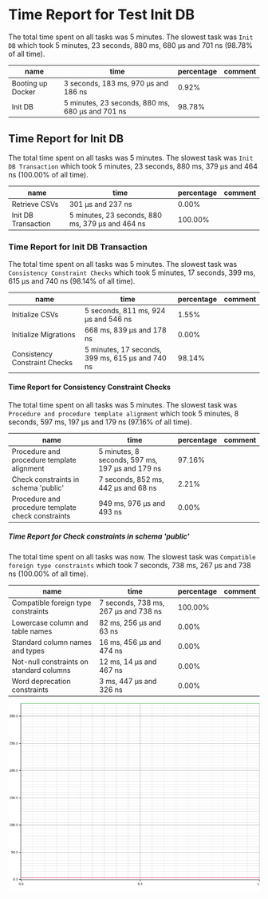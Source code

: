 # Time Report for Test Init DB

The total time spent on all tasks was 5 minutes.
The slowest task was `Init DB` which took 5 minutes, 23 seconds, 880 ms, 680 µs and 701 ns (98.78% of all time).

| name              | time                                             | percentage | comment |
|-------------------|--------------------------------------------------|------------|---------|
| Booting up Docker | 3 seconds, 183 ms, 970 µs and 186 ns             | 0.92%      |         |
| Init DB           | 5 minutes, 23 seconds, 880 ms, 680 µs and 701 ns | 98.78%     |         |

## Time Report for Init DB

The total time spent on all tasks was 5 minutes.
The slowest task was `Init DB Transaction` which took 5 minutes, 23 seconds, 880 ms, 379 µs and 464 ns (100.00% of all time).

| name                | time                                             | percentage | comment |
|---------------------|--------------------------------------------------|------------|---------|
| Retrieve CSVs       | 301 µs and 237 ns                                | 0.00%      |         |
| Init DB Transaction | 5 minutes, 23 seconds, 880 ms, 379 µs and 464 ns | 100.00%    |         |

### Time Report for Init DB Transaction

The total time spent on all tasks was 5 minutes.
The slowest task was `Consistency Constraint Checks` which took 5 minutes, 17 seconds, 399 ms, 615 µs and 740 ns (98.14% of all time).

| name                          | time                                             | percentage | comment |
|-------------------------------|--------------------------------------------------|------------|---------|
| Initialize CSVs               | 5 seconds, 811 ms, 924 µs and 546 ns             | 1.55%      |         |
| Initialize Migrations         | 668 ms, 839 µs and 178 ns                        | 0.00%      |         |
| Consistency Constraint Checks | 5 minutes, 17 seconds, 399 ms, 615 µs and 740 ns | 98.14%     |         |

#### Time Report for Consistency Constraint Checks

The total time spent on all tasks was 5 minutes.
The slowest task was `Procedure and procedure template alignment` which took 5 minutes, 8 seconds, 597 ms, 197 µs and 179 ns (97.16% of all time).

| name                                               | time                                            | percentage | comment |
|----------------------------------------------------|-------------------------------------------------|------------|---------|
| Procedure and procedure template alignment         | 5 minutes, 8 seconds, 597 ms, 197 µs and 179 ns | 97.16%     |         |
| Check constraints in schema 'public'               | 7 seconds, 852 ms, 442 µs and 68 ns             | 2.21%      |         |
| Procedure and procedure template check constraints | 949 ms, 976 µs and 493 ns                       | 0.00%      |         |

##### Time Report for Check constraints in schema 'public'

The total time spent on all tasks was now.
The slowest task was `Compatible foreign type constraints` which took 7 seconds, 738 ms, 267 µs and 738 ns (100.00% of all time).

| name                                     | time                                 | percentage | comment |
|------------------------------------------|--------------------------------------|------------|---------|
| Compatible foreign type constraints      | 7 seconds, 738 ms, 267 µs and 738 ns | 100.00%    |         |
| Lowercase column and table names         | 82 ms, 256 µs and 63 ns              | 0.00%      |         |
| Standard column names and types          | 16 ms, 456 µs and 474 ns             | 0.00%      |         |
| Not-null constraints on standard columns | 12 ms, 14 µs and 467 ns              | 0.00%      |         |
| Word deprecation constraints             | 3 ms, 447 µs and 326 ns              | 0.00%      |         |

![Plot](time_requirements_report.png)
